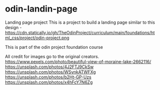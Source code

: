 # odin-landin-page
Landing page project
This is a project to build a landing page similar to this design - https://cdn.statically.io/gh/TheOdinProject/curriculum/main/foundations/html_css/project/odin-project.png 

This is part of the odin project foundation course

All credit for images go to the original creators.
https://www.pexels.com/photo/beautiful-view-of-moraine-lake-2662116/
https://unsplash.com/photos/4J2FTJ9CkSw
https://unsplash.com/photos/WSynkATWFXg
https://unsplash.com/photos/b2Ht-GP-Uzs
https://unsplash.com/photos/x4hFcY7N6Zg
